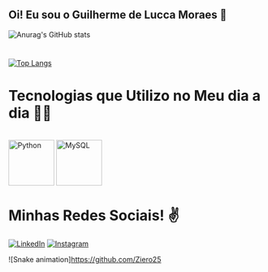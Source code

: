 
## Oi! Eu sou o Guilherme de Lucca Moraes 🖖
![Anurag's GitHub stats](https://github-readme-stats.vercel.app/api?username=Ziero25&show_icons=true&theme=github_dark)
#

[![Top Langs](https://github-readme-stats.vercel.app/api/top-langs/?username=Ziero25&layout=compact)](https://github.com/anuraghazra/github-readme-stats)
#
# Tecnologias que Utilizo no Meu dia a dia 🦾👀
<div style="display: inline_block"><br/>
    <img height = 90 align="center" alt="Python" src="https://cdn.jsdelivr.net/gh/devicons/devicon/icons/python/python-original-wordmark.svg" />
    <img height = 90 align="center" alt="MySQL" src="https://cdn.jsdelivr.net/gh/devicons/devicon/icons/mysql/mysql-original.svg" />
</div>

#

# Minhas Redes Sociais! ✌️
 [![LinkedIn](https://img.shields.io/badge/LinkedIn-0077B5?style=for-the-badge&logo=linkedin&logoColor=white)](https://www.linkedin.com/in/guilherme-de-lucca-moraes-42491120a/)
[![Instagram](https://img.shields.io/badge/Instagram-E4405F?style=for-the-badge&logo=instagram&logoColor=white)](https://www.instagram.com/yoil.gui/)

![Snake animation]https://github.com/Ziero25
